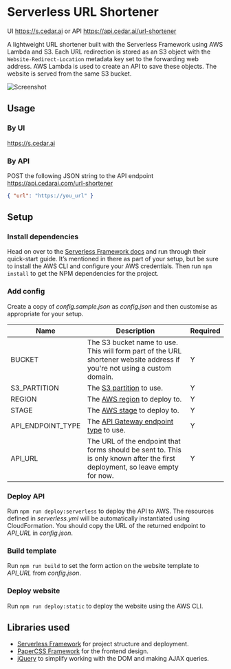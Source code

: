 # Serverless URL Shortener

UI https://s.cedar.ai or API https://api.cedar.ai/url-shortener

A lightweight URL shortener built with the Serverless Framework using AWS Lambda and S3. Each URL redirection is stored as an S3 object with the `Website-Redirect-Location` metadata key set to the forwarding web address. AWS Lambda is used to create an API to save these objects. The website is served from the same S3 bucket.

![Screenshot](readme-screenshot.png)

## Usage

### By UI
https://s.cedar.ai

### By API

POST the following JSON string to the API endpoint https://api.cedarai.com/url-shortener

```json
{ "url": "https://you_url" }
```

## Setup
### Install dependencies
Head on over to the [Serverless Framework docs](https://medium.com/r/?url=https%3A%2F%2Fserverless.com%2Fframework%2Fdocs%2Fproviders%2Faws%2Fguide%2Fquick-start%2F) and run through their quick-start guide. It’s mentioned in there as part of your setup, but be sure to install the AWS CLI and configure your AWS credentials. Then run `npm install` to get the NPM dependencies for the project.

### Add config
Create a copy of *config.sample.json* as *config.json* and then customise as appropriate for your setup.

Name | Description | Required
--- | --- | ---
BUCKET | The S3 bucket name to use. This will form part of the URL shortener website address if you're not using a custom domain. | Y
S3_PARTITION | The [S3 partition](https://docs.aws.amazon.com/general/latest/gr/aws-arns-and-namespaces.html) to use. | Y
REGION | The [AWS region](http://docs.aws.amazon.com/AWSEC2/latest/UserGuide/using-regions-availability-zones.html) to deploy to. | Y
STAGE | The [AWS stage](http://docs.aws.amazon.com/apigateway/latest/developerguide/how-to-deploy-api.html) to deploy to. | Y
API_ENDPOINT_TYPE | The [API Gateway endpoint type](https://docs.aws.amazon.com/apigateway/latest/developerguide/api-gateway-basic-concept.html) to use. | Y
API_URL | The URL of the endpoint that forms should be sent to. This is only known after the first deployment, so leave empty for now. | Y

### Deploy API
Run `npm run deploy:serverless` to deploy the API to AWS. The resources defined in *serverless.yml* will be automatically instantiated using CloudFormation. You should copy the URL of the returned endpoint to *API_URL* in *config.json*.

### Build template
Run `npm run build` to set the form action on the website template to *API_URL* from *config.json*.

### Deploy website
Run `npm run deploy:static` to deploy the website using the AWS CLI.

## Libraries used
- [Serverless Framework](https://serverless.com) for project structure and deployment.
- [PaperCSS Framework](https://github.com/papercss/papercss) for the frontend design.
- [jQuery](https://jquery.com) to simplify working with the DOM and making AJAX queries.
